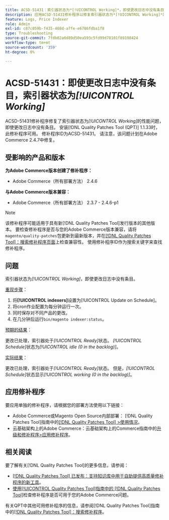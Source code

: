 ```yaml
---
title: ACSD-51431：索引器状态为*[!UICONTROL Working]*，即使更改日志中没有条目
description: 应用ACSD-51431修补程序以修复索引器状态为*[!UICONTROL Working]*的Adobe Commerce问题，即使更改日志中没有条目。
feature: Logs, Price Indexer
role: Admin
exl-id: c87c059b-f435-468d-a7fe-e6786fdba1f8
type: Troubleshooting
source-git-commit: 7fdb02a6d89d50ea593c5fd99d78101f89198424
workflow-type: tm+mt
source-wordcount: '359'
ht-degree: 0%

---
```


# ACSD-51431：即使更改日志中没有条目，索引器状态为&#x200B;*[!UICONTROL Working]*

ACSD-51431修补程序修复了索引器状态为&#x200B;*[!UICONTROL Working]*&#x200B;的性能问题，即使更改日志中没有条目。 安装[!DNL Quality Patches Tool (QPT)] 1.1.33时，此修补程序可用。 修补程序ID为ACSD-51431。 请注意，该问题计划在Adobe Commerce 2.4.7中修复。

## 受影响的产品和版本

**为Adobe Commerce版本创建了修补程序：**

* Adobe Commerce（所有部署方法） 2.4.6

**与Adobe Commerce版本兼容：**

* Adobe Commerce（所有部署方法） 2.3.7 - 2.4.6-p1

>[!NOTE]
>
>该修补程序可能适用于具有新[!DNL Quality Patches Tool]发行版本的其他版本。 要检查修补程序是否与您的Adobe Commerce版本兼容，请将`magento/quality-patches`包更新到最新版本，并在[[!DNL Quality Patches Tool]：搜索修补程序页面](https://experienceleague.adobe.com/tools/commerce-quality-patches/index.html)上检查兼容性。 使用修补程序ID作为搜索关键字来查找修补程序。

## 问题

索引器状态为&#x200B;*[!UICONTROL Working]*，即使更改日志中没有条目。

<u>重现步骤</u>：

1. 将&#x200B;**[!UICONTROL indexers]**&#x200B;设置为[!UICONTROL Update on Schedule]。
1. 将cron作业配置为每分钟运行一次。
1. 同时保存对不同产品的更改。
1. 在几分钟后运行`bin/magento indexer:status`。

<u>预期的结果</u>：

更改已处理，索引器处于&#x200B;*[!UICONTROL Ready]*&#x200B;状态。 *[!UICONTROL Schedule]*&#x200B;状态为&#x200B;*[!UICONTROL idle (0 in the backlog)]*。

<u>实际结果</u>：

更改已处理，索引器处于&#x200B;*[!UICONTROL Ready]*&#x200B;状态。 但是，*[!UICONTROL Schedule]*&#x200B;状态显示&#x200B;*[!UICONTROL working (0 in the backlog)]*。

## 应用修补程序

要应用单独的修补程序，请根据您的部署方法使用以下链接：

* Adobe Commerce或Magento Open Source内部部署： [!DNL Quality Patches Tool]指南中的[[!DNL Quality Patches Tool] >使用情况](/help/tools/quality-patches-tool/usage.md)。
* 云基础架构上的Adobe Commerce：云基础架构上的Commerce指南中的[升级和修补程序>应用修补程序](https://experienceleague.adobe.com/docs/commerce-cloud-service/user-guide/develop/upgrade/apply-patches.html)。

## 相关阅读

要了解有关[!DNL Quality Patches Tool]的更多信息，请参阅：

* [[!DNL Quality Patches Tool] 已发布：支持知识库中用于自助提供高质量修补程序的新工具](https://experienceleague.adobe.com/en/docs/commerce-operations/tools/quality-patches-tool/quality-patches-tool-to-self-serve-quality-patches)。
* [使用[!UICONTROL Quality Patches Tool]指南中的 [!DNL Quality Patches Tool]](/help/tools/quality-patches-tool/patches-available-in-qpt/check-patch-for-magento-issue-with-magento-quality-patches.md)检查修补程序是否可用于您的Adobe Commerce问题。


有关QPT中其他可用修补程序的信息，请参阅[!DNL Quality Patches Tool]指南中的[[!DNL Quality Patches Tool]：搜索修补程序](https://experienceleague.adobe.com/tools/commerce-quality-patches/index.html)。
